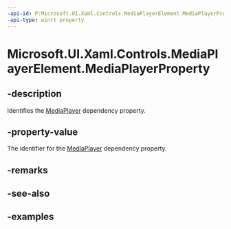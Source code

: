 ```yaml
---
-api-id: P:Microsoft.UI.Xaml.Controls.MediaPlayerElement.MediaPlayerProperty
-api-type: winrt property
---
```


# Microsoft.UI.Xaml.Controls.MediaPlayerElement.MediaPlayerProperty

<!--
public static Microsoft.UI.Xaml.DependencyProperty MediaPlayerProperty { get; }
-->


## -description
Identifies the [MediaPlayer](mediaplayerelement_mediaplayer.md) dependency property.

## -property-value
The identifier for the [MediaPlayer](mediaplayerelement_mediaplayer.md) dependency property.

## -remarks

## -see-also

## -examples


